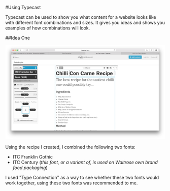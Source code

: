 #Using Typecast

Typecast can be used to show you what content for a website looks like with different font combinations and sizes. It gives you ideas and shows you examples of how combinations will look.

##Idea One

![image](https://raw.githubusercontent.com/norrisollie/WEB14104/master/students/Ollie/images/century.png)

Using the recipe I created, I combined the following two fonts:

* ITC Franklin Gothic
* ITC Century (_this font, or a variant of, is used on Waitrose own brand food packaging_)

I used "Type Connection" as a way to see whether these two fonts would work together, using these two fonts was recommended to me.